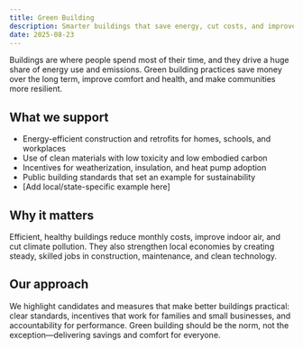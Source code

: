 ```yaml
---
title: Green Building
description: Smarter buildings that save energy, cut costs, and improve health.
date: 2025-08-23
---
```


Buildings are where people spend most of their time, and they drive a huge share of energy use and emissions. Green building practices save money over the long term, improve comfort and health, and make communities more resilient.

## What we support
- Energy-efficient construction and retrofits for homes, schools, and workplaces
- Use of clean materials with low toxicity and low embodied carbon
- Incentives for weatherization, insulation, and heat pump adoption
- Public building standards that set an example for sustainability
- [Add local/state-specific example here]

## Why it matters
Efficient, healthy buildings reduce monthly costs, improve indoor air, and cut climate pollution. They also strengthen local economies by creating steady, skilled jobs in construction, maintenance, and clean technology.

## Our approach
We highlight candidates and measures that make better buildings practical: clear standards, incentives that work for families and small businesses, and accountability for performance. Green building should be the norm, not the exception—delivering savings and comfort for everyone.

